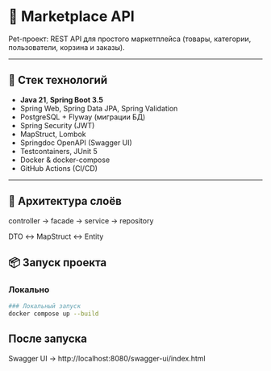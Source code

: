 # 🛒 Marketplace API

Pet-проект: REST API для простого маркетплейса (товары, категории, пользователи, корзина и заказы).

---

## 🚀 Стек технологий

- **Java 21**, **Spring Boot 3.5**
- Spring Web, Spring Data JPA, Spring Validation
- PostgreSQL + Flyway (миграции БД)
- Spring Security (JWT)
- MapStruct, Lombok
- Springdoc OpenAPI (Swagger UI)
- Testcontainers, JUnit 5
- Docker & docker-compose
- GitHub Actions (CI/CD)

---
## 🧱 Архитектура слоёв
controller   →   facade   →   service   →   repository

DTO ↔ MapStruct ↔ Entity
## 📦 Запуск проекта

### Локально
```bash
### Локальный запуск
docker compose up --build
```

## После запуска
Swagger UI → http://localhost:8080/swagger-ui/index.html
